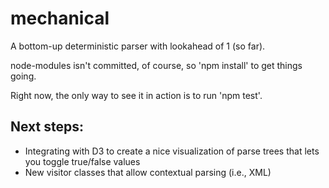 # mechanical
A bottom-up deterministic parser with lookahead of 1 (so far).

node-modules isn't committed, of course, so 'npm install' to get things going.

Right now, the only way to see it in action is to run 'npm test'. 

## Next steps: 
  - Integrating with D3 to create a nice visualization of parse trees that lets you toggle true/false values
  - New visitor classes that allow contextual parsing (i.e., XML)
  
